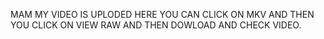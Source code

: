 MAM MY VIDEO IS UPLODED HERE YOU CAN CLICK ON MKV AND THEN YOU CLICK ON VIEW RAW AND THEN DOWLOAD AND CHECK VIDEO.
